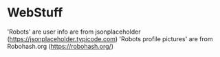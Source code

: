 # WebStuff
'Robots' are user info are from jsonplaceholder (https://jsonplaceholder.typicode.com) 
'Robots profile pictures' are from Robohash.org (https://robohash.org/)
